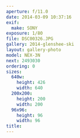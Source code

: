 ```yaml
---
aperture: f/11.0
date: 2014-03-09 10:37:16
exif:
  make: SONY
exposure: 1/80
file: DSC00326.JPG
gallery: 2014-glenshee-ski
layout: gallery-photo
model: NEX-3N
next: 2493030
ordering: 0
sizes:
  640w:
    height: 426
    width: 640
  200x200:
    height: 200
    width: 200
  96x96:
    height: 96
    width: 96
title: 
---
```

